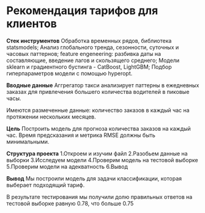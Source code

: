 # **Рекомендация тарифов для клиентов**

**Стек инструментов**
Обработка временных рядов, библиотека statsmodels;
Анализ глобального тренда, сезонности, суточных и часовых паттернов;
feature engeneering: разбивка даты на составляющие, введение лагов и скользящего среднего;
Модели sklearn и градиентного бустинга - CatBoost, LightGBM;
Подбор гиперпараметров модели с помощью hyperopt.

**Вводные данные**
Аггрегатор такси анализирует паттерны в ежедневных заказах для привлечения большего количества водителей в пиковые часы.

Имеются размеченные данные: количество заказов в каждый час на протяжении нескольких месяцев.

**Цель**
Построить модель для прогноза количества заказов на каждый час. Время предсказания и метрика RMSE должны быть минимальными.

**Структура проекта**
1.Откроем и изучим файл
2.Разобьем данные на выборки
3.Исследуем модели
4.Проверим модель на тестовой выборке
5.Проверим модели на адекватность
6.Вывод

**Вывод**
Мы построили модель для задачи классификации, которая выберает подходящий тариф.

В результате тестирования мы получили долю правильных ответов на тестовой выборке равную 0.78, что больше 0.75
